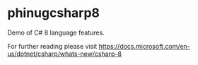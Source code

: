 # phinugcsharp8
Demo of C# 8 language features.

For further reading please visit https://docs.microsoft.com/en-us/dotnet/csharp/whats-new/csharp-8